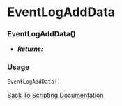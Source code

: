 # EventLogAddData

### EventLogAddData()
- ***Returns:*** 

### Usage

```Lua
EventLogAddData()
```


[Back To Scripting Documentation](../README.md)
